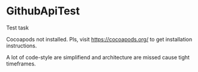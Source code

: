 # GithubApiTest
Test task

Cocoapods not installed. Pls, visit https://cocoapods.org/ to get installation instructions.

A lot of code-style are simplifiend and architecture are missed cause tight timeframes.
